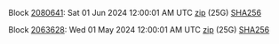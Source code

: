 Block [2080641](https://insight.dash.org/insight/block/000000000000000160e6ccf365d1c03f6eabfc92eb00f730476be07ea43eae8b): Sat 01 Jun 2024 12:00:01 AM UTC [zip](https://dash-bootstrap-2.ams3.digitaloceanspaces.com/mainnet/2024-06-01/bootstrap.dat.zip) (25G) [SHA256](https://dash-bootstrap-2.ams3.digitaloceanspaces.com/mainnet/2024-06-01/sha256.txt)

Block [2063628](https://insight.dash.org/insight/block/0000000000000015ab2b720432d2ff0dec4faef800720728bdbb947b51eaac64): Wed 01 May 2024 12:00:01 AM UTC [zip](https://dash-bootstrap-2.ams3.digitaloceanspaces.com/mainnet/2024-05-01/bootstrap.dat.zip) (25G) [SHA256](https://dash-bootstrap-2.ams3.digitaloceanspaces.com/mainnet/2024-05-01/sha256.txt)
